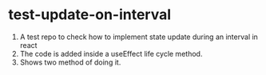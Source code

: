 # test-update-on-interval
1. A test repo to check how to implement state update during an interval in react
2. The code is added inside a useEffect life cycle method.
3. Shows two method of doing it.
